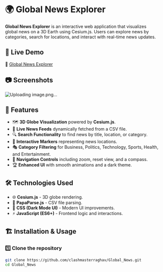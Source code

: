 # 🌍 Global News Explorer

**Global News Explorer** is an interactive web application that visualizes global news on a 3D Earth using Cesium.js. Users can explore news by categories, search for locations, and interact with real-time news updates.

## 🚀 Live Demo
🔗 [Global News Explorer](https://clashmasterraghav.github.io/Global_News/)

## 📷 Screenshots
![Uploading image.png…]()

## 🎯 Features
- 🗺️ **3D Globe Visualization** powered by **Cesium.js**.
- 📰 **Live News Feeds** dynamically fetched from a CSV file.
- 🔍 **Search Functionality** to find news by title, location, or category.
- 📌 **Interactive Markers** representing news locations.
- 🎭 **Category Filtering** for Business, Politics, Technology, Sports, Health, and Entertainment.
- 🧭 **Navigation Controls** including zoom, reset view, and a compass.
- 🏆 **Enhanced UI** with smooth animations and a dark theme.

## 🛠️ Technologies Used
- 🌐 **Cesium.js** - 3D globe rendering.
- 📜 **PapaParse.js** - CSV file parsing.
- 🎨 **CSS (Dark Mode UI)** - Modern UI improvements.
- ⚡ **JavaScript (ES6+)** - Frontend logic and interactions.

## 🏗️ Installation & Usage
### 1️⃣ Clone the repository
```sh
git clone https://github.com/clashmasterraghav/Global_News.git
cd Global_News

